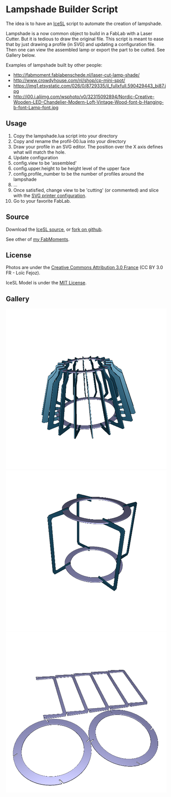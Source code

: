 Lampshade Builder Script
========================

The idea is to have an [IceSL](http://www.loria.fr/~slefebvr/icesl/) script to automate the creation of lampshade.

Lampshade is a now common object to build in a FabLab with a Laser Cutter. But it is tedious to draw the original file. This script is meant to ease that by just drawing a profile (in SVG) and updating a configuration file. Then one can view the assembled lamp or export the part to be cutted. See Gallery below.

Examples of lampshade built by other people:
* http://fabmoment.fablabenschede.nl/laser-cut-lamp-shade/
* http://www.crowdyhouse.com/nl/shop/cp-mini-spot/
* https://img1.etsystatic.com/026/0/8729335/il_fullxfull.590429443_bj87.jpg
* http://i00.i.aliimg.com/wsphoto/v0/32315092894/Nordic-Creative-Wooden-LED-Chandelier-Modern-Loft-Vintage-Wood-font-b-Hanging-b-font-Lamp-font.jpg

Usage
-----

1. Copy the lampshade.lua script into your directory
2. Copy and rename the profil-00.lua into your directory
3. Draw your profile in an SVG editor. The position over the X axis defines what will match the hole.
4. Update configuration
  1. config.view to be 'assembled'
  2. config.upper.height to be height level of the upper face
  3. config.profile_number to be the number of profiles around the lampshade
  4. ...
5. Once satisfied, change view to be 'cutting' (or commented) and slice with the [SVG printer configuration](https://github.com/loic-fejoz/icesl-svg-printer).
6. Go to your favorite FabLab.

Source
------

Download the [IceSL source](lampshade.lua?raw=true), or [fork on github](https://github.com/loic-fejoz/loic-fejoz-fabmoments/tree/master/lampshade).

See other of [my FabMoments](https://github.com/loic-fejoz/loic-fejoz-fabmoments/tree/master/).

License
-------

Photos are under the [Creative Commons Attribution 3.0 France](https://creativecommons.org/licenses/by/3.0/fr/) (CC BY 3.0 FR - Loïc Fejoz).

IceSL Model is under the [MIT License](http://opensource.org/licenses/MIT).

Gallery
-------

![A screenshot of the assembled lampshade with profil-01](shot0002.png?raw=true)
![A screenshot of the assembled lampshade with profil-00](shot0001.png?raw=true)
![A screenshot of the cutting parts for the lampshade with profil-00](shot0000.png?raw=true)
